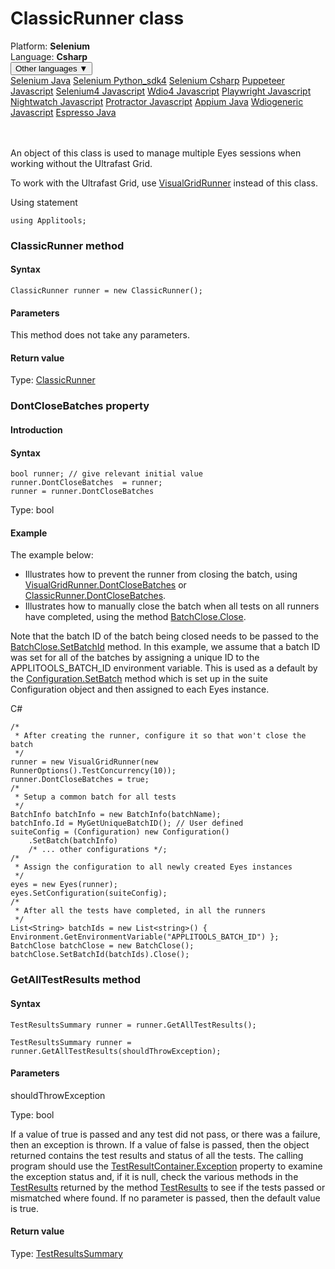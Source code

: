 # ClassicRunner class
<div class='platform-bar-container-div'><div class='platform-bar-div'>Platform:  <b> Selenium</b>
</div><div class='platform-bar-div'>Language: <b>Csharp</b></div><div class='dropdown-button-container-div'><button class='sdk-language-dropdown-button'>Other languages ▼</button><div class='dropdown-content'>
<a href='../../selenium/java/classicrunner'>Selenium Java</a>
<a href='../../selenium/python_sdk4/classicrunner'>Selenium Python_sdk4</a>
<a href='../../selenium/csharp/classicrunner'>Selenium Csharp</a>
<a href='../../puppeteer/javascript/classicrunner'>Puppeteer Javascript</a>
<a href='../../selenium4/javascript/classicrunner'>Selenium4 Javascript</a>
<a href='../../wdio4/javascript/classicrunner'>Wdio4 Javascript</a>
<a href='../../playwright/javascript/classicrunner'>Playwright Javascript</a>
<a href='../../nightwatch/javascript/classicrunner'>Nightwatch Javascript</a>
<a href='../../protractor/javascript/classicrunner'>Protractor Javascript</a>
<a href='../../appium/java/classicrunner'>Appium Java</a>
<a href='../../wdiogeneric/javascript/classicrunner'>Wdiogeneric Javascript</a>
<a href='../../espresso/java/classicrunner'>Espresso Java</a>
</div></div><br /><br /></div>




An object of this class is used to manage multiple Eyes sessions when working without the Ultrafast Grid.

To work with the Ultrafast Grid, use [VisualGridRunner](./visualgridrunner) instead of this class.

Using statement

    using Applitools;
    	



### ClassicRunner method
#### Syntax


    ClassicRunner runner = new ClassicRunner();
    

#### Parameters

This method does not take any parameters.

#### Return value

Type:  [ClassicRunner](./classicrunner)


### DontCloseBatches property
#### Introduction



    
#### Syntax


    bool runner; // give relevant initial value
    runner.DontCloseBatches  = runner;
    runner = runner.DontCloseBatches

Type: bool

#### Example


The example below:

*   Illustrates how to prevent the runner from closing the batch, using [VisualGridRunner.DontCloseBatches](./visualgridrunner#dontclosebatches-property) or [ClassicRunner.DontCloseBatches](#).
*   Illustrates how to manually close the batch when all tests on all runners have completed, using the method [BatchClose.Close](./batchclose#close-method).

Note that the batch ID of the batch being closed needs to be passed to the [BatchClose.SetBatchId](../class_batchclose/method-batchclose-setbatchid-selenium-csharp.html) method. In this example, we assume that a batch ID was set for all of the batches by assigning a unique ID to the APPLITOOLS_BATCH_ID environment variable. This is used as a default by the [Configuration.SetBatch](./configuration#setbatch-method) method which is set up in the suite Configuration object and then assigned to each Eyes instance.

C#

    /*
     * After creating the runner, configure it so that won't close the batch
     */
    runner = new VisualGridRunner(new RunnerOptions().TestConcurrency(10));
    runner.DontCloseBatches = true;
    /*
     * Setup a common batch for all tests
     */
    BatchInfo batchInfo = new BatchInfo(batchName);
    batchInfo.Id = MyGetUniqueBatchID(); // User defined
    suiteConfig = (Configuration) new Configuration() 
        .SetBatch(batchInfo)
        /* ... other configurations */; 
    /* 
     * Assign the configuration to all newly created Eyes instances
     */
    eyes = new Eyes(runner);
    eyes.SetConfiguration(suiteConfig);
    /*
     * After all the tests have completed, in all the runners
     */
    List<String> batchIds = new List<string>() { Environment.GetEnvironmentVariable("APPLITOOLS_BATCH_ID") };
    BatchClose batchClose = new BatchClose();
    batchClose.SetBatchId(batchIds).Close();


### GetAllTestResults method
#### Syntax


    TestResultsSummary runner = runner.GetAllTestResults();
    
    TestResultsSummary runner = runner.GetAllTestResults(shouldThrowException);
    

#### Parameters

shouldThrowException

Type: bool

If a value of true is passed and any test did not pass, or there was a failure, then an exception is thrown. If a value of false is passed, then the object returned contains the test results and status of all the tests. The calling program should use the [TestResultContainer.Exception](./testresultcontainer#exception-property) property to examine the exception status and, if it is null, check the various methods in the [TestResults](./testresults) returned by the method [TestResults](./testresultcontainer#testresults-property) to see if the tests passed or mismatched where found. If no parameter is passed, then the default value is true.

#### Return value

Type:  [TestResultsSummary](./testresultssummary)
